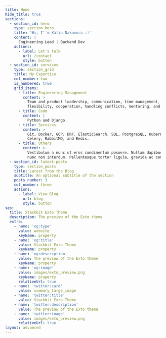 ```yaml
---
title: Home
hide_title: true
sections:
  - section_id: hero
    type: section_hero
    title: 'Hi, I''m Kátia Nakamura :)'
    content: |
      Engineering Lead | Backend Dev
    actions:
      - label: Let's talk
        url: /contact
        style: button
  - section_id: services
    type: section_grid
    title: My Expertise
    col_number: two
    is_numbered: true
    grid_items:
      - title: Engineering Management
        content: >
          Team and product leadership, communication, time management,
          flexibility, cooperation, handling conflicts, mentoring, and 1on1s.
      - title: Code
        content: |
          Python and Django.
      - title: Services
        content: >
          Git, Docker, GCP, DRF, ElasticSearch, SQL, PostgreSQL, Kubernetes,
          Celery, RabbitMQ, and Redis.
      - title: Others
        content: >-
          Vestibulum a nunc ut eros condimentum posuere. Nullam dapibus quis
          nunc non interdum. Pellentesque tortor ligula, gravida ac commodo eu.
  - section_id: latest-posts
    type: section_posts
    title: Latest from the Blog
    subtitle: An optional subtitle of the section
    posts_number: 3
    col_number: three
    actions:
      - label: View Blog
        url: blog
        style: button
seo:
  title: Stackbit Exto Theme
  description: The preview of the Exto theme
  extra:
    - name: 'og:type'
      value: website
      keyName: property
    - name: 'og:title'
      value: Stackbit Exto Theme
      keyName: property
    - name: 'og:description'
      value: The preview of the Exto theme
      keyName: property
    - name: 'og:image'
      value: images/exto_preview.png
      keyName: property
      relativeUrl: true
    - name: 'twitter:card'
      value: summary_large_image
    - name: 'twitter:title'
      value: Stackbit Exto Theme
    - name: 'twitter:description'
      value: The preview of the Exto theme
    - name: 'twitter:image'
      value: images/exto_preview.png
      relativeUrl: true
layout: advanced
---
```

